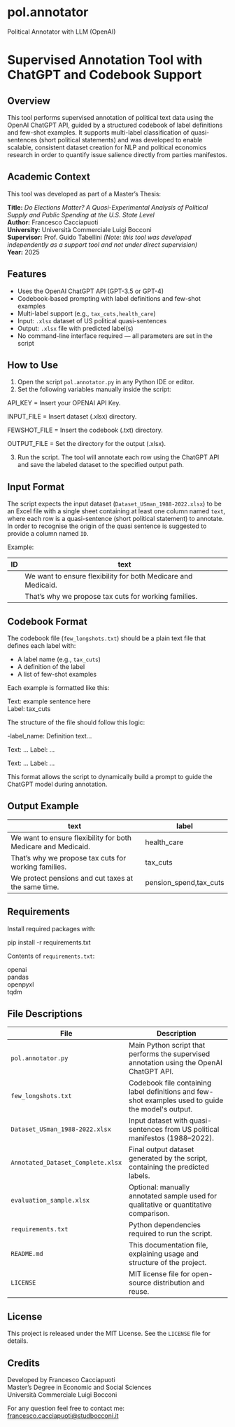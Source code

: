 # pol.annotator
Political Annotator with LLM (OpenAI)


# Supervised Annotation Tool with ChatGPT and Codebook Support

## Overview

This tool performs supervised annotation of political text data using the OpenAI ChatGPT API, guided by a structured codebook of label definitions and few-shot examples. It supports multi-label classification of quasi-sentences (short political statements) and was developed to enable scalable, consistent dataset creation for NLP and political economics research in order to quantify issue salience directly from parties manifestos.

## Academic Context

This tool was developed as part of a Master’s Thesis:

**Title:** *Do Elections Matter? A Quasi-Experimental Analysis of Political Supply and Public Spending at the U.S. State Level*  
**Author:** Francesco Cacciapuoti  
**University:** Università Commerciale Luigi Bocconi  
**Supervisor:** Prof. Guido Tabellini *(Note: this tool was developed independently as a support tool and not under direct supervision)*  
**Year:** 2025

## Features

- Uses the OpenAI ChatGPT API (GPT-3.5 or GPT-4)
- Codebook-based prompting with label definitions and few-shot examples
- Multi-label support (e.g., `tax_cuts,health_care`)
- Input: `.xlsx` dataset of US political quasi-sentences
- Output: `.xlsx` file with predicted label(s)
- No command-line interface required — all parameters are set in the script

## How to Use

1. Open the script `pol.annotator.py` in any Python IDE or editor.
2. Set the following variables manually inside the script:

API_KEY = Insert your OPENAI API Key.  

INPUT_FILE =  Insert dataset (.xlsx) directory.  

FEWSHOT_FILE = Insert the codebook (.txt) directory.  

OUTPUT_FILE = Set the directory for the output (.xlsx).

3. Run the script. The tool will annotate each row using the ChatGPT API and save the labeled dataset to the specified output path.

## Input Format

The script expects the input dataset (`Dataset_USman_1988-2022.xlsx`) to be an Excel file with a single sheet containing at least one column named `text`, where each row is a quasi-sentence (short political statement) to annotate. In order to recognise the origin of the quasi sentence is suggested to provide a column named `ID`.

Example:

| ID   | text                                                              |
| ---- |-------------------------------------------------------------------|
|      | We want to ensure flexibility for both Medicare and Medicaid.     |
|      | That’s why we propose tax cuts for working families.              |

## Codebook Format

The codebook file (`few_longshots.txt`) should be a plain text file that defines each label with:

- A label name (e.g., `tax_cuts`)
- A definition of the label
- A list of few-shot examples

Each example is formatted like this:

Text: example sentence here  
Label: tax_cuts

The structure of the file should follow this logic:

-label_name: Definition text...

Text: ...
Label: ...

Text: ...
Label: ...

This format allows the script to dynamically build a prompt to guide the ChatGPT model during annotation.

## Output Example

| text                                                          | label                        |
|---------------------------------------------------------------|------------------------------|
| We want to ensure flexibility for both Medicare and Medicaid. | health_care                  |
| That’s why we propose tax cuts for working families.          | tax_cuts                     |
| We protect pensions and cut taxes at the same time.           | pension_spend,tax_cuts       |

## Requirements

Install required packages with:

pip install -r requirements.txt

Contents of `requirements.txt`:

openai  
pandas  
openpyxl  
tqdm

## File Descriptions

| File                                 | Description                                                                                      |
|--------------------------------------|--------------------------------------------------------------------------------------------------|
| `pol.annotator.py`                   | Main Python script that performs the supervised annotation using the OpenAI ChatGPT API.         |
| `few_longshots.txt`                  | Codebook file containing label definitions and few-shot examples used to guide the model's output.|
| `Dataset_USman_1988-2022.xlsx`       | Input dataset with quasi-sentences from US political manifestos (1988–2022).                     |
| `Annotated_Dataset_Complete.xlsx`    | Final output dataset generated by the script, containing the predicted labels.                   |
| `evaluation_sample.xlsx`             | Optional: manually annotated sample used for qualitative or quantitative comparison.             |
| `requirements.txt`                   | Python dependencies required to run the script.                                                  |
| `README.md`                          | This documentation file, explaining usage and structure of the project.                          |
| `LICENSE`                            | MIT license file for open-source distribution and reuse.                                         |

## License

This project is released under the MIT License. See the `LICENSE` file for details.

## Credits

Developed by Francesco Cacciapuoti  
Master’s Degree in Economic and Social Sciences  
Università Commerciale Luigi Bocconi

For any question feel free to contact me: francesco.cacciapuoti@studbocconi.it

